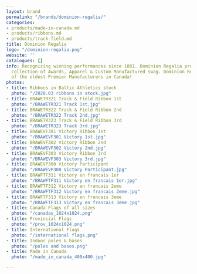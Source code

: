 ```yaml
---
layout: brand
permalink: "/brands/dominion-regalia/"
categories:
- products/made-in-canada.md
- products/ribbons.md
- products/track-field.md
title: Dominion Regalia
logo: "/dominion-regalia.png"
website: ''
catalogues: []
info: Recognizing winning performances since 1881. Dominion Regalia provides an entire
  collection of Awards, Apparel & Custom Manufactured swag. Dominion Regalia is one
  of the oldest Premier Manufacturers in Canada!
photos:
- title: Ribbons in Baltic Athletics stock
  photo: "/2020.03 ribbons in stock.jpg"
- title: BRAWETR321 Track & Field Ribbon 1st
  photo: "/BRAWETR321 Track 1st.jpg"
- title: BRAWETR322 Track & Field Ribbon 2nd
  photo: "/BRAWETR322 Track 2nd.jpg"
- title: BRAWETR323 Track & Field Ribbon 3rd
  photo: "/BRAWETR323 Track 3rd.jpg"
- title: BRAWEVF301 Victory Ribbon 1st
  photo: "/BRAWEVF301 Victory 1st.jpg"
- title: BRAWEVF302 Victory Ribbon 2nd
  photo: "/BRAWEVF302 Victory 2nd.jpg"
- title: BRAWEVF303 Victory Ribbon 3rd
  photo: "/BRAWEVF303 Victory 3rd.jpg"
- title: BRAWEVP300 Victory Participant
  photo: "/BRAWEVP300 Victory Participant.jpg"
- title: BRAWFTF311 Victory en francais 1er
  photo: "/BRAWFTF311 Victory en francais 1er.jpg"
- title: BRAWFTF312 Victory en francais 2eme
  photo: "/BRAWFTF312 Victory en francais 2eme.jpg"
- title: BRAWFTF313 Victory en francais 3eme
  photo: "/BRAWFTF313 Victory en francais 3eme.jpg"
- title: Canada Flags of all sizes
  photo: "/canadas_1024x1024.png"
- title: Provincial Flags
  photo: "/prov_1024x1024.png"
- title: International Flags
  photo: "/international flags.png"
- title: Indoor poles & bases
  photo: "/poles and bases.png"
- title: Made in Canada
  photo: "/made_in_canada_400x400.jpg"

---
```

